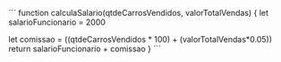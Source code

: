 ´´´
function calculaSalario(qtdeCarrosVendidos, valorTotalVendas) {
let salarioFuncionario = 2000

let comissao = ((qtdeCarrosVendidos * 100) + (valorTotalVendas*0.05))
return salarioFuncionario + comissao
}
´´´